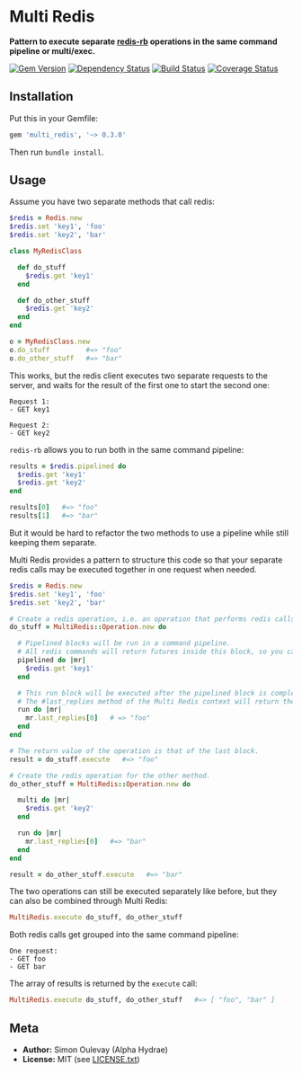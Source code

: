 # Multi Redis

**Pattern to execute separate [redis-rb](https://github.com/redis/redis-rb) operations in the same command pipeline or multi/exec.**

[![Gem Version](https://badge.fury.io/rb/multi_redis.png)](http://badge.fury.io/rb/multi_redis)
[![Dependency Status](https://gemnasium.com/AlphaHydrae/multi_redis.png)](https://gemnasium.com/AlphaHydrae/multi_redis)
[![Build Status](https://secure.travis-ci.org/AlphaHydrae/multi_redis.png)](http://travis-ci.org/AlphaHydrae/multi_redis)
[![Coverage Status](https://coveralls.io/repos/AlphaHydrae/multi_redis/badge.png?branch=master)](https://coveralls.io/r/AlphaHydrae/multi_redis?branch=master)

## Installation

Put this in your Gemfile:

```rb
gem 'multi_redis', '~> 0.3.0'
```

Then run `bundle install`.

## Usage

Assume you have two separate methods that call redis:

```rb
$redis = Redis.new
$redis.set 'key1', 'foo'
$redis.set 'key2', 'bar'

class MyRedisClass

  def do_stuff
    $redis.get 'key1'
  end

  def do_other_stuff
    $redis.get 'key2'
  end
end

o = MyRedisClass.new
o.do_stuff         #=> "foo"
o.do_other_stuff   #=> "bar"
```

This works, but the redis client executes two separate requests to the server, and waits for the result of the first one to start the second one:

```
Request 1:
- GET key1

Request 2:
- GET key2
```

`redis-rb` allows you to run both in the same command pipeline:

```rb
results = $redis.pipelined do
  $redis.get 'key1'
  $redis.get 'key2'
end

results[0]   #=> "foo"
results[1]   #=> "bar"
```

But it would be hard to refactor the two methods to use a pipeline while still keeping them separate.

Multi Redis provides a pattern to structure this code so that your separate redis calls may be executed together in one request when needed.

```rb
$redis = Redis.new
$redis.set 'key1', 'foo'
$redis.set 'key2', 'bar'

# Create a redis operation, i.e. an operation that performs redis calls, for the first method.
do_stuff = MultiRedis::Operation.new do

  # Pipelined blocks will be run in a command pipeline.
  # All redis commands will return futures inside this block, so you can't use the values immediately.
  pipelined do |mr|
    $redis.get 'key1'
  end

  # This run block will be executed after the pipelined block is completed and all futures have been resolved.
  # The #last_replies method of the Multi Redis context will return the results of all redis calls in the pipelined block.
  run do |mr|
    mr.last_replies[0]   # => "foo"
  end
end

# The return value of the operation is that of the last block.
result = do_stuff.execute   #=> "foo"

# Create the redis operation for the other method.
do_other_stuff = MultiRedis::Operation.new do

  multi do |mr|
    $redis.get 'key2'
  end

  run do |mr|
    mr.last_replies[0]   #=> "bar"
  end
end

result = do_other_stuff.execute   #=> "bar"
```

The two operations can still be executed separately like before, but they can also be combined through Multi Redis:

```rb
MultiRedis.execute do_stuff, do_other_stuff
```

Both redis calls get grouped into the same command pipeline:

```
One request:
- GET foo
- GET bar
```

The array of results is returned by the `execute` call:

```rb
MultiRedis.execute do_stuff, do_other_stuff   #=> [ "foo", "bar" ]
```

## Meta

* **Author:** Simon Oulevay (Alpha Hydrae)
* **License:** MIT (see [LICENSE.txt](https://raw.github.com/AlphaHydrae/multi_redis/master/LICENSE.txt))
